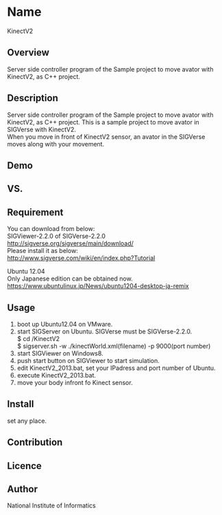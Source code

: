 Name
====
KinectV2  

## Overview   
 Server side controller program of the Sample project to move avator with KinectV2, as C++ project.

## Description
 Server side controller program of the Sample project to move avator with KinectV2, as C++ project.
 This is a sample project to move avator in SIGVerse with KinectV2.  
 When you move in front of KinectV2 sensor, an avator in the SIGVerse
 moves along with your movement. 

## Demo

## VS. 

## Requirement

 You can download from below:  
 SIGViewer-2.2.0 of SIGVerse-2.2.0   
 <http://sigverse.org/sigverse/main/download/>  
 Please install it as below:  
 <http://www.sigverse.com/wiki/en/index.php?Tutorial>   
 
 Ubuntu 12.04  
 Only Japanese edition can be obtained now.  
 <https://www.ubuntulinux.jp/News/ubuntu1204-desktop-ja-remix>  
 

## Usage
 1. boot up Ubuntu12.04 on VMware.
 2. start SIGServer on Ubuntu. SIGVerse must be SIGVerse-2.2.0.  
   $ cd /KinectV2  
   $ sigserver.sh -w ./kinectWorld.xml(filename) -p 9000(port number)  
 3. start SIGViewer on Windows8.
 4. push start button on SIGViewer to start simulation.
 5. edit KinectV2_2013.bat, set your IPadress and port number of Ubuntu.
 6. execute KinectV2_2013.bat.
 7. move your body infront fo Kinect sensor.

## Install
 set any place.

## Contribution

## Licence

## Author
National Institute of Informatics  
 